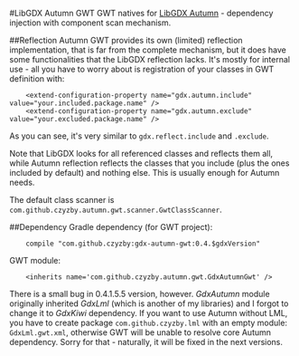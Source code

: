 #LibGDX Autumn GWT
GWT natives for [LibGDX Autumn](https://github.com/czyzby/gdx-autumn) - dependency injection with component scan mechanism.

##Reflection
Autumn GWT provides its own (limited) reflection implementation, that is far from the complete mechanism, but it does have some functionalities that the LibGDX reflection lacks. It's mostly for internal use - all you have to worry about is registration of your classes in GWT definition with:

```
    <extend-configuration-property name="gdx.autumn.include" value="your.included.package.name" />
    <extend-configuration-property name="gdx.autumn.exclude" value="your.excluded.package.name" />
```

As you can see, it's very similar to `gdx.reflect.include` and `.exclude`.

Note that LibGDX looks for all referenced classes and reflects them all, while Autumn reflection reflects the classes that you include (plus the ones included by default) and nothing else. This is usually enough for Autumn needs.

The default class scanner is `com.github.czyzby.autumn.gwt.scanner.GwtClassScanner`.

##Dependency
Gradle dependency (for GWT project):

```
    compile "com.github.czyzby:gdx-autumn-gwt:0.4.$gdxVersion"
```

GWT module:

```
    <inherits name='com.github.czyzby.autumn.gwt.GdxAutumnGwt' />
```

There is a small bug in 0.4.1.5.5 version, however. *GdxAutumn* module originally inherited *GdxLml* (which is another of my libraries) and I forgot to change it to *GdxKiwi* dependency. If you want to use Autumn without LML, you have to create package `com.github.czyzby.lml` with an empty module: `GdxLml.gwt.xml`, otherwise GWT will be unable to resolve core Autumn dependency. Sorry for that - naturally, it will be fixed in the next versions.

